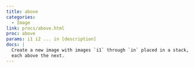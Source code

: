 ```yaml
---
title: above
categories: 
  - Image
link: procs/above.html
proc: above
params: i1 i2 ... in [description]
docs: |
  Create a new image with images `i1` through `in` placed in a stack, 
  each above the next.
---
```

